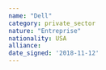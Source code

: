 ```yaml
---
name: "Dell"
category: private_sector
nature: "Entreprise"
nationality: USA
alliance: 
date_signed: '2018-11-12'
---
```

    